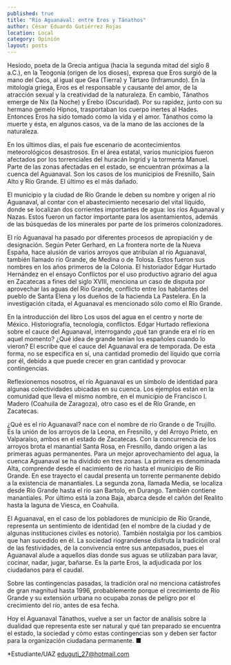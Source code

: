 ```yaml
---
published: true
title: "Río Aguanaval: entre Eros y Tánathos"
author: César Eduardo Gutiérrez Rojas
location: Local
category: Opinión
layout: posts
---
```


Hesíodo, poeta de la Grecia antigua (hacia la segunda mitad del siglo 8 a.C.), en la Teogonía (origen de los dioses), expresa que Eros surgió de la mano del Caos, al igual que Gea (Tierra) y Tártaro (Inframundo). En la mitología griega, Eros es el responsable y causante del amor, de la atracción sexual y la creatividad de la naturaleza. En cambio, Tánathos emerge de Nix (la Noche) y Erebo (Oscuridad). Por su rapidez, junto con su hermano gemelo Hipnos, trasportaban los cuerpo inertes al Hades. Entonces Eros ha sido tomado como la vida y el amor. Tánathos como la muerte y ésta, en algunos casos, va de la mano de las acciones de la naturaleza.

En los últimos días, el país fue escenario de acontecimientos meteorológicos desastrosos. En el área estatal, varios municipios fueron afectados por los torrenciales del huracán Ingrid y la tormenta Manuel. Parte de las zonas afectadas en el estado, se encuentran próximas a la cuenca del Aguanaval. Son los casos de los municipios de Fresnillo, Saín Alto y Río Grande. El último es el más dañado.

El municipio y la ciudad de Río Grande le deben su nombre y origen al río Aguanaval, al contar con el abastecimiento necesario del vital líquido, donde se localizan dos corrientes importantes de agua: los ríos Aguanaval y Nazas. Estos fueron un factor importante para los asentamientos, además de las búsquedas de los minerales por parte de los primeros colonizadores.

El río Aguanaval ha pasado por diferentes procesos de apropiación y de designación. Según Peter Gerhard, en La frontera norte de la Nueva España,  hace alusión de varios arroyos que atribuían al río Aguanaval, también llamado río Grande, de Medina o de Tolosa. Estos fueron sus nombres en los años primeros de la Colonia. El historiador Edgar Hurtado Hernández en el ensayo Conflictos por el uso productivo agrario del agua en Zacatecas a fines del siglo XVIII, menciona un caso de disputa por aprovechar las aguas del Río Grande, conflicto entre los habitantes del pueblo de Santa Elena y los dueños de la hacienda La Pastelera. En la investigación citada, el Aguanaval es mencionado sólo como el Río Grande.

En la introducción del libro Los usos del agua en el centro y norte de México. Historiografía, tecnología, conflictos. Edgar Hurtado reflexiona sobre el cauce del Aguanaval, interrogando ¿qué tan grande era el río en aquel momento? ¿Qué idea de grande tenían los españoles cuando lo vieron? El escribe que el cauce del Aguanaval era de temporada. De esta forma, no se especifica en sí, una cantidad promedio del líquido que corría por él, debido a que puede crecer en gran cantidad y provocar contingencias. 

Reflexionemos nosotros, el río Aguanaval es un símbolo de identidad para algunas colectividades ubicadas en su cuenca. Los ejemplos están en la comunidad que lleva el mismo nombre, en el municipio de Francisco I. Madero (Coahuila de Zaragoza), otro caso es el de Río Grande, en Zacatecas. 

¿Qué es el río Aguanaval? nace con el nombre de río Grande o de Trujillo. Es la unión de los arroyos de la Leona, en Fresnillo, y del Arroyo Prieto, en Valparaíso, ambos en el estado de Zacatecas. Con la concurrencia de los arroyos brota el manantial Santa Rosa, en Fresnillo, dando origen a las primeras aguas permanentes. Para un mejor aprovechamiento del agua, la cuenca Aguanaval se ha dividido en tres zonas. La primera es denominada Alta, comprende desde el nacimiento de río hasta el municipio de Río Grande. En ese trayecto el caudal presenta un torrente permanente debido a la existencia de manantiales. La segunda zona, llamada Media, se localiza desde Río Grande hasta el río san Bartolo, en Durango. También contiene manantiales. Por último está la zona Baja, abarca desde el cañón del Realito hasta la laguna de Viesca, en Coahuila.

El Aguanaval, en el caso de los pobladores de municipio de Río Grande, representa un sentimiento de identidad (en el nombre de la ciudad y de algunas instituciones civiles es notorio). También nostalgia por los cambios que han sucedido en él. La sociedad riograndense disfruta la tradición oral de las festividades, de la convivencia entre sus antepasados, pues el Aguanaval alude a aquellos días donde sus aguas se utilizaban para lavar, cocinar, nadar, jugar, bañarse. Es la parte Eros, la adjudicada por los ciudadanos para el caudal.

Sobre las contingencias pasadas, la tradición oral no menciona catástrofes de gran magnitud hasta 1996, probablemente porque el crecimiento de Río Grande y su extensión urbana no ocupaba zonas de peligro por el crecimiento del río, antes de esa fecha.

Hoy el Aguanaval Tánathos, vuelve a ser un factor de análisis sobre la dualidad que representa este ser natural y qué tan preparado se encuentra el estado, la sociedad y cómo estas contingencias son y deben ser factor para la organización ciudadana permanente. ■

*Estudiante/UAZ
eduguti_27@hotmail.com
